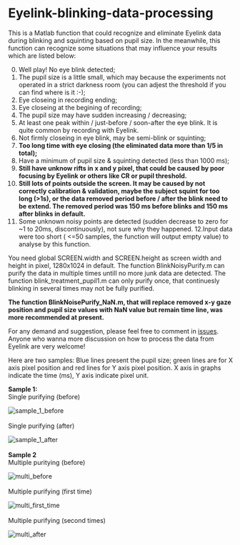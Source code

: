 # Eyelink-blinking-data-processing
This is a Matlab function that could recognize and eliminate Eyelink data during blinking and squinting based on pupil size. In the meanwhile, this function can recognize some situations that may influence your results which are listed below:

0. Well play! No eye blink detected;
1. The pupil size is a little small, which may because the experiments not operated in a strict darkness room (you can adjest the threshold if you can find where is it :-);
2. Eye closeing in recording ending;
3. Eye closeing at the begining of recording;
4. The pupil size may have sudden increasing / decreasing;
5. At least one peak within / just-before / soon-after the eye blink. It is quite common by recording with Eyelink.
6. Not firmly closeing in eye blink, may be semi-blink or squinting;
7. **Too long time with eye closing (the eliminated data more than 1/5 in total);**
8. Have a minimum of pupil size & squinting detected (less than 1000 ms);
9. **Still have unknow rifts in x and y pixel, that could be caused by poor focusing by Eyelink or others like CR or pupil threshold.**
10. **Still lots of points outside the screen. It may be caused by not correctly calibration & validation, maybe the subject squint for too long (>1s), or the data removed period before / after the blink need to be extend. The removed period was 150 ms before blinks and 150 ms after blinks in default.**
11. Some unknown noisy points are detected (sudden decrease to zero for ~1 to 20ms, discontinuously), not sure why they happened.
12.Input data were too short ( <=50 samples, the function will output empty value) to analyse by this function.

You need global SCREEN.width and SCREEN.height as screen width and height in pixel, 1280x1024 in default.
The function BlinkNoisyPurify.m can purify the data in multiple times untill no more junk data are detected. The function blink_treatment_pupil1.m can only purify once, that continuesly blinking in several times may not be fully purified.

**The function BlinkNoisePurify_NaN.m, that will replace removed x-y gaze position and pupil size values with NaN value but remain time line, was more recommended at present.**

For any demand and suggestion, please feel free to comment in [issues](https://github.com/softdrinks/Eyelink-blinking-data-processing/issues). Anyone who wanna more discussion on how to process the data from Eyelink are very welcome!

Here are two samples: 
Blue lines present the pupil size; green lines are for X axis pixel position and red lines for Y axis pixel position. X axis in graphs indicate the time (ms), Y axis indicate pixel unit.

**Sample 1:**
<br>
Single purifying (before)

![sample_1_before](https://github.com/softdrinks/Eyelink-blinking-data-processing/blob/master/sample/sample1_before.jpg)
<br>
<br>
Single purifying (after)

![sample_1_after](https://github.com/softdrinks/Eyelink-blinking-data-processing/blob/master/sample/sample1_after.jpg)
<br>
<br>
**Sample 2**
<br>
Multiple puritying (before)

![multi_before](https://github.com/softdrinks/Eyelink-blinking-data-processing/blob/master/sample/sample2_1st.jpg)
<br>
<br>
Multiple purifying (first time)

![multi_first_time](https://github.com/softdrinks/Eyelink-blinking-data-processing/blob/master/sample/sample2_2nd.jpg)
<br>
<br>
Multiple purifying (second times)

![multi_after](https://github.com/softdrinks/Eyelink-blinking-data-processing/blob/master/sample/sample2_after.jpg)
